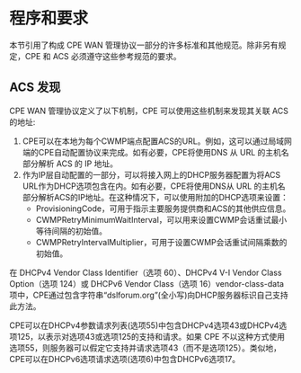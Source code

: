 # 程序和要求

本节引用了构成 CPE WAN 管理协议一部分的许多标准和其他规范。除非另有规定，CPE 和 ACS 必须遵守这些参考规范的要求。

## ACS 发现

CPE WAN 管理协议定义了以下机制，CPE 可以使用这些机制来发现其关联 ACS 的地址:

1. CPE可以在本地为每个CWMP端点配置ACS的URL。例如，这可以通过局域网端的CPE自动配置协议来完成。如有必要，CPE将使用DNS 从 URL 的主机名部分解析 ACS 的 IP 地址。
2. 作为IP层自动配置的一部分，可以将接入网上的DHCP服务器配置为将ACS URL作为DHCP选项包含在内。如有必要，CPE将使用DNS从 URL 的主机名部分解析ACS的IP地址。在这种情况下，可以使用附加的DHCP选项来设置：
    * ProvisioningCode，可用于指示主要服务提供商和ACS的其他供应信息。
    * CWMPRetryMinimumWaitInterval，可以用来设置CWMP会话重试最小等待间隔的初始值。
    * CWMPRetryIntervalMultiplier，可用于设置CWMP会话重试间隔乘数的初始值。

在 DHCPv4 Vendor Class Identifier（选项 60）、DHCPv4 V-I Vendor Class Option（选项 124）或 DHCPv6 Vendor Class（选项 16）vendor-class-data 项中，CPE通过包含字符串“dslforum.org”(全小写)向DHCP服务器标识自己支持此方法。  

CPE可以在DHCPv4参数请求列表(选项55)中包含DHCPv4选项43或DHCPv4选项125，以表示对选项43或选项125的支持和请求。如果 CPE 不以这种方式使用选项55，则服务器可以假定它支持并请求选项43（而不是选项125）。类似地，CPE可以在DHCPv6选项请求选项(选项6)中包含DHCPv6选项17。  
